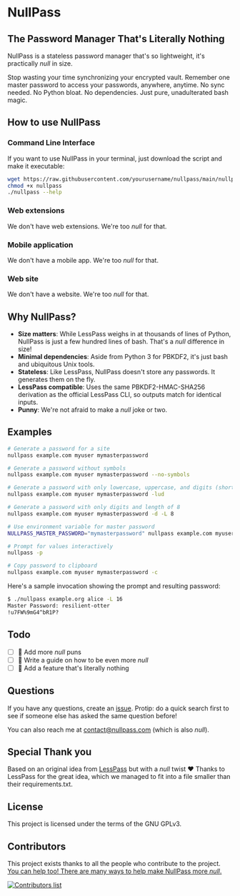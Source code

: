 # NullPass

## The Password Manager That's Literally Nothing

NullPass is a stateless password manager that's so lightweight, it's practically *null* in size.

Stop wasting your time synchronizing your encrypted vault. Remember one master password to access your passwords, anywhere, anytime. No sync needed. No Python bloat. No dependencies. Just pure, unadulterated bash magic.

## How to use NullPass

### Command Line Interface

If you want to use NullPass in your terminal, just download the script and make it executable:

```bash
wget https://raw.githubusercontent.com/yourusername/nullpass/main/nullpass
chmod +x nullpass
./nullpass --help
```

### Web extensions

We don't have web extensions. We're too *null* for that.

### Mobile application

We don't have a mobile app. We're too *null* for that.

### Web site

We don't have a website. We're too *null* for that.

## Why NullPass?

- **Size matters**: While LessPass weighs in at thousands of lines of Python, NullPass is just a few hundred lines of bash. That's a *null* difference in size!
- **Minimal dependencies**: Aside from Python 3 for PBKDF2, it's just bash and ubiquitous Unix tools.
- **Stateless**: Like LessPass, NullPass doesn't store any passwords. It generates them on the fly.
- **LessPass compatible**: Uses the same PBKDF2-HMAC-SHA256 derivation as the official LessPass CLI, so outputs match for identical inputs.
- **Punny**: We're not afraid to make a *null* joke or two.

## Examples

```bash
# Generate a password for a site
nullpass example.com myuser mymasterpassword

# Generate a password without symbols
nullpass example.com myuser mymasterpassword --no-symbols

# Generate a password with only lowercase, uppercase, and digits (shortcut)
nullpass example.com myuser mymasterpassword -lud

# Generate a password with only digits and length of 8
nullpass example.com myuser mymasterpassword -d -L 8

# Use environment variable for master password
NULLPASS_MASTER_PASSWORD="mymasterpassword" nullpass example.com myuser

# Prompt for values interactively
nullpass -p

# Copy password to clipboard
nullpass example.com myuser mymasterpassword -c
```

Here's a sample invocation showing the prompt and resulting password:

```bash
$ ./nullpass example.org alice -L 16
Master Password: resilient-otter
!u7FW%9mG4^bR1P?
```

## Todo

- [ ] :speech_balloon: Add more *null* puns
- [ ] :memo: Write a guide on how to be even more *null*
- [ ] :rocket: Add a feature that's literally nothing

## Questions

If you have any questions, create an [issue](https://github.com/yourusername/nullpass/issues). Protip: do a quick search first to see if someone else has asked the same question before!

You can also reach me at contact@nullpass.com (which is also *null*).

## Special Thank you

Based on an original idea from [LessPass](https://github.com/lesspass/lesspass) but with a *null* twist :heart:
Thanks to LessPass for the great idea, which we managed to fit into a file smaller than their requirements.txt.

## License

This project is licensed under the terms of the GNU GPLv3.

## Contributors

This project exists thanks to all the people who contribute to the project. [You can help too! There are many ways to help make NullPass more *null*.](CONTRIBUTING.md)

[![Contributors list](https://opencollective.com/nullpass/contributors.svg?width=890)](https://github.com/yourusername/nullpass/graphs/contributors)
